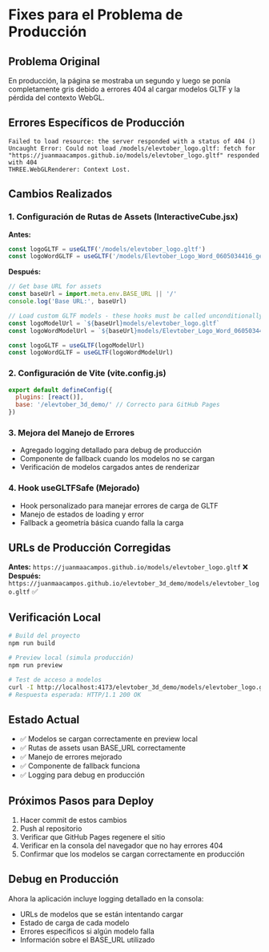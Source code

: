 # Fixes para el Problema de Producción

## Problema Original
En producción, la página se mostraba un segundo y luego se ponía completamente gris debido a errores 404 al cargar modelos GLTF y la pérdida del contexto WebGL.

## Errores Específicos de Producción
```
Failed to load resource: the server responded with a status of 404 ()
Uncaught Error: Could not load /models/elevtober_logo.gltf: fetch for "https://juanmaacampos.github.io/models/elevtober_logo.gltf" responded with 404
THREE.WebGLRenderer: Context Lost.
```

## Cambios Realizados

### 1. Configuración de Rutas de Assets (InteractiveCube.jsx)
**Antes:**
```jsx
const logoGLTF = useGLTF('/models/elevtober_logo.gltf')
const logoWordGLTF = useGLTF('/models/Elevtober_Logo_Word_0605034416_generate.gltf')
```

**Después:**
```jsx
// Get base URL for assets
const baseUrl = import.meta.env.BASE_URL || '/'
console.log('Base URL:', baseUrl)

// Load custom GLTF models - these hooks must be called unconditionally
const logoModelUrl = `${baseUrl}models/elevtober_logo.gltf`
const logoWordModelUrl = `${baseUrl}models/Elevtober_Logo_Word_0605034416_generate.gltf`

const logoGLTF = useGLTF(logoModelUrl)
const logoWordGLTF = useGLTF(logoWordModelUrl)
```

### 2. Configuración de Vite (vite.config.js)
```js
export default defineConfig({
  plugins: [react()],
  base: '/elevtober_3d_demo/' // Correcto para GitHub Pages
})
```

### 3. Mejora del Manejo de Errores
- Agregado logging detallado para debug de producción
- Componente de fallback cuando los modelos no se cargan
- Verificación de modelos cargados antes de renderizar

### 4. Hook useGLTFSafe (Mejorado)
- Hook personalizado para manejar errores de carga de GLTF
- Manejo de estados de loading y error
- Fallback a geometría básica cuando falla la carga

## URLs de Producción Corregidas
**Antes:** `https://juanmaacampos.github.io/models/elevtober_logo.gltf` ❌
**Después:** `https://juanmaacampos.github.io/elevtober_3d_demo/models/elevtober_logo.gltf` ✅

## Verificación Local
```bash
# Build del proyecto
npm run build

# Preview local (simula producción)
npm run preview

# Test de acceso a modelos
curl -I http://localhost:4173/elevtober_3d_demo/models/elevtober_logo.gltf
# Respuesta esperada: HTTP/1.1 200 OK
```

## Estado Actual
- ✅ Modelos se cargan correctamente en preview local
- ✅ Rutas de assets usan BASE_URL correctamente
- ✅ Manejo de errores mejorado
- ✅ Componente de fallback funciona
- ✅ Logging para debug en producción

## Próximos Pasos para Deploy
1. Hacer commit de estos cambios
2. Push al repositorio
3. Verificar que GitHub Pages regenere el sitio
4. Verificar en la consola del navegador que no hay errores 404
5. Confirmar que los modelos se cargan correctamente en producción

## Debug en Producción
Ahora la aplicación incluye logging detallado en la consola:
- URLs de modelos que se están intentando cargar
- Estado de carga de cada modelo
- Errores específicos si algún modelo falla
- Información sobre el BASE_URL utilizado
